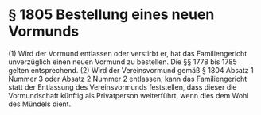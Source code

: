 # § 1805 Bestellung eines neuen Vormunds
(1) Wird der Vormund entlassen oder verstirbt er, hat das Familiengericht unverzüglich einen neuen Vormund zu bestellen. Die §§ 1778 bis 1785 gelten entsprechend.
(2) Wird der Vereinsvormund gemäß § 1804 Absatz 1 Nummer 3 oder Absatz 2 Nummer 2 entlassen, kann das Familiengericht statt der Entlassung des Vereinsvormunds feststellen, dass dieser die Vormundschaft künftig als Privatperson weiterführt, wenn dies dem Wohl des Mündels dient.